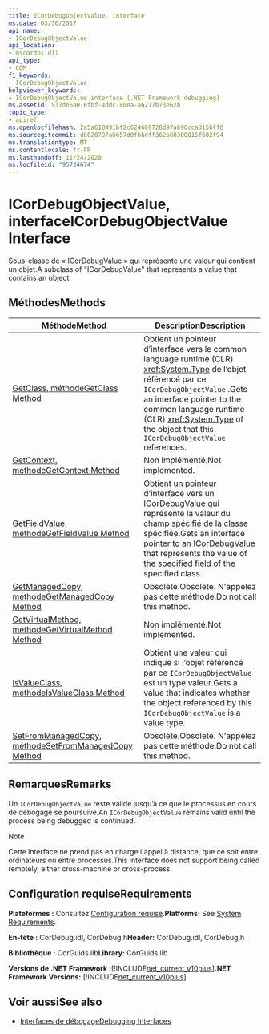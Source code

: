 ```yaml
---
title: ICorDebugObjectValue, interface
ms.date: 03/30/2017
api_name:
- ICorDebugObjectValue
api_location:
- mscordbi.dll
api_type:
- COM
f1_keywords:
- ICorDebugObjectValue
helpviewer_keywords:
- ICorDebugObjectValue interface [.NET Framework debugging]
ms.assetid: 937de6a0-6fbf-4ddc-80ea-a6217b73e62b
topic_type:
- apiref
ms.openlocfilehash: 2a5a618491bf2c624669728d97a690cca315bff8
ms.sourcegitcommit: d8020797a6657d0fbbdff362b80300815f682f94
ms.translationtype: MT
ms.contentlocale: fr-FR
ms.lasthandoff: 11/24/2020
ms.locfileid: "95724674"
---
```

# <a name="icordebugobjectvalue-interface"></a><span data-ttu-id="2a2f4-102">ICorDebugObjectValue, interface</span><span class="sxs-lookup"><span data-stu-id="2a2f4-102">ICorDebugObjectValue Interface</span></span>

<span data-ttu-id="2a2f4-103">Sous-classe de « ICorDebugValue » qui représente une valeur qui contient un objet.</span><span class="sxs-lookup"><span data-stu-id="2a2f4-103">A subclass of "ICorDebugValue" that represents a value that contains an object.</span></span>  
  
## <a name="methods"></a><span data-ttu-id="2a2f4-104">Méthodes</span><span class="sxs-lookup"><span data-stu-id="2a2f4-104">Methods</span></span>  
  
|<span data-ttu-id="2a2f4-105">Méthode</span><span class="sxs-lookup"><span data-stu-id="2a2f4-105">Method</span></span>|<span data-ttu-id="2a2f4-106">Description</span><span class="sxs-lookup"><span data-stu-id="2a2f4-106">Description</span></span>|  
|------------|-----------------|  
|[<span data-ttu-id="2a2f4-107">GetClass, méthode</span><span class="sxs-lookup"><span data-stu-id="2a2f4-107">GetClass Method</span></span>](icordebugobjectvalue-getclass-method.md)|<span data-ttu-id="2a2f4-108">Obtient un pointeur d’interface vers le common language runtime (CLR) <xref:System.Type> de l’objet référencé par ce `ICorDebugObjectValue` .</span><span class="sxs-lookup"><span data-stu-id="2a2f4-108">Gets an interface pointer to the common language runtime (CLR) <xref:System.Type> of the object that this `ICorDebugObjectValue` references.</span></span>|  
|[<span data-ttu-id="2a2f4-109">GetContext, méthode</span><span class="sxs-lookup"><span data-stu-id="2a2f4-109">GetContext Method</span></span>](icordebugobjectvalue-getcontext-method.md)|<span data-ttu-id="2a2f4-110">Non implémenté.</span><span class="sxs-lookup"><span data-stu-id="2a2f4-110">Not implemented.</span></span>|  
|[<span data-ttu-id="2a2f4-111">GetFieldValue, méthode</span><span class="sxs-lookup"><span data-stu-id="2a2f4-111">GetFieldValue Method</span></span>](icordebugobjectvalue-getfieldvalue-method.md)|<span data-ttu-id="2a2f4-112">Obtient un pointeur d’interface vers un [ICorDebugValue](icordebugvalue-interface.md) qui représente la valeur du champ spécifié de la classe spécifiée.</span><span class="sxs-lookup"><span data-stu-id="2a2f4-112">Gets an interface pointer to an [ICorDebugValue](icordebugvalue-interface.md) that represents the value of the specified field of the specified class.</span></span>|  
|[<span data-ttu-id="2a2f4-113">GetManagedCopy, méthode</span><span class="sxs-lookup"><span data-stu-id="2a2f4-113">GetManagedCopy Method</span></span>](icordebugobjectvalue-getmanagedcopy-method.md)|<span data-ttu-id="2a2f4-114">Obsolète.</span><span class="sxs-lookup"><span data-stu-id="2a2f4-114">Obsolete.</span></span> <span data-ttu-id="2a2f4-115">N'appelez pas cette méthode.</span><span class="sxs-lookup"><span data-stu-id="2a2f4-115">Do not call this method.</span></span>|  
|[<span data-ttu-id="2a2f4-116">GetVirtualMethod, méthode</span><span class="sxs-lookup"><span data-stu-id="2a2f4-116">GetVirtualMethod Method</span></span>](icordebugobjectvalue-getvirtualmethod-method.md)|<span data-ttu-id="2a2f4-117">Non implémenté.</span><span class="sxs-lookup"><span data-stu-id="2a2f4-117">Not implemented.</span></span>|  
|[<span data-ttu-id="2a2f4-118">IsValueClass, méthode</span><span class="sxs-lookup"><span data-stu-id="2a2f4-118">IsValueClass Method</span></span>](icordebugobjectvalue-isvalueclass-method.md)|<span data-ttu-id="2a2f4-119">Obtient une valeur qui indique si l’objet référencé par ce `ICorDebugObjectValue` est un type valeur.</span><span class="sxs-lookup"><span data-stu-id="2a2f4-119">Gets a value that indicates whether the object referenced by this `ICorDebugObjectValue` is a value type.</span></span>|  
|[<span data-ttu-id="2a2f4-120">SetFromManagedCopy, méthode</span><span class="sxs-lookup"><span data-stu-id="2a2f4-120">SetFromManagedCopy Method</span></span>](icordebugobjectvalue-setfrommanagedcopy-method.md)|<span data-ttu-id="2a2f4-121">Obsolète.</span><span class="sxs-lookup"><span data-stu-id="2a2f4-121">Obsolete.</span></span> <span data-ttu-id="2a2f4-122">N'appelez pas cette méthode.</span><span class="sxs-lookup"><span data-stu-id="2a2f4-122">Do not call this method.</span></span>|  
  
## <a name="remarks"></a><span data-ttu-id="2a2f4-123">Remarques</span><span class="sxs-lookup"><span data-stu-id="2a2f4-123">Remarks</span></span>  

 <span data-ttu-id="2a2f4-124">Un `ICorDebugObjectValue` reste valide jusqu’à ce que le processus en cours de débogage se poursuive.</span><span class="sxs-lookup"><span data-stu-id="2a2f4-124">An `ICorDebugObjectValue` remains valid until the process being debugged is continued.</span></span>  
  
> [!NOTE]
> <span data-ttu-id="2a2f4-125">Cette interface ne prend pas en charge l'appel à distance, que ce soit entre ordinateurs ou entre processus.</span><span class="sxs-lookup"><span data-stu-id="2a2f4-125">This interface does not support being called remotely, either cross-machine or cross-process.</span></span>  
  
## <a name="requirements"></a><span data-ttu-id="2a2f4-126">Configuration requise</span><span class="sxs-lookup"><span data-stu-id="2a2f4-126">Requirements</span></span>  

 <span data-ttu-id="2a2f4-127">**Plateformes :** Consultez [Configuration requise](../../get-started/system-requirements.md).</span><span class="sxs-lookup"><span data-stu-id="2a2f4-127">**Platforms:** See [System Requirements](../../get-started/system-requirements.md).</span></span>  
  
 <span data-ttu-id="2a2f4-128">**En-tête :** CorDebug.idl, CorDebug.h</span><span class="sxs-lookup"><span data-stu-id="2a2f4-128">**Header:** CorDebug.idl, CorDebug.h</span></span>  
  
 <span data-ttu-id="2a2f4-129">**Bibliothèque :** CorGuids.lib</span><span class="sxs-lookup"><span data-stu-id="2a2f4-129">**Library:** CorGuids.lib</span></span>  
  
 <span data-ttu-id="2a2f4-130">**Versions de .NET Framework :**[!INCLUDE[net_current_v10plus](../../../../includes/net-current-v10plus-md.md)]</span><span class="sxs-lookup"><span data-stu-id="2a2f4-130">**.NET Framework Versions:** [!INCLUDE[net_current_v10plus](../../../../includes/net-current-v10plus-md.md)]</span></span>  
  
## <a name="see-also"></a><span data-ttu-id="2a2f4-131">Voir aussi</span><span class="sxs-lookup"><span data-stu-id="2a2f4-131">See also</span></span>

- [<span data-ttu-id="2a2f4-132">Interfaces de débogage</span><span class="sxs-lookup"><span data-stu-id="2a2f4-132">Debugging Interfaces</span></span>](debugging-interfaces.md)
